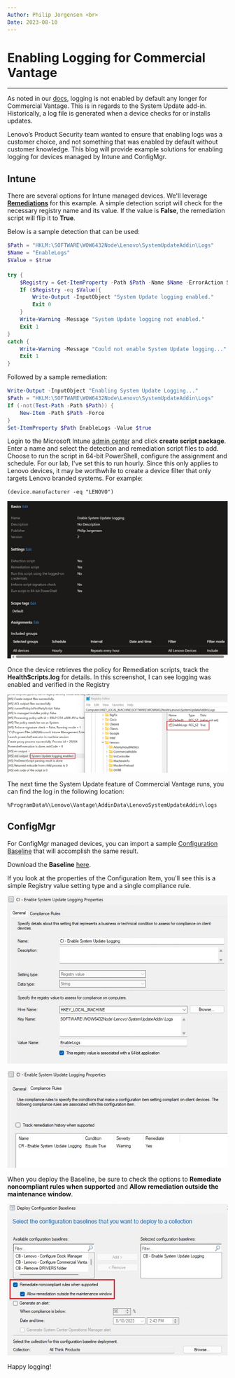 ```yaml
---
Author: Philip Jorgensen <br>
Date: 2023-08-10
---
```


# Enabling Logging for Commercial Vantage

---

As noted in our [docs](https://docs.lenovocdrt.com/#/cv/commercial_vantage), logging is not enabled by default any longer for Commercial Vantage. This is in regards to the System Update add-in. Historically, a log file is generated when a device checks for or installs updates.

Lenovo’s Product Security team wanted to ensure that enabling logs was a customer choice, and not something that was enabled by default without customer knowledge. This blog will provide example solutions for enabling logging for devices managed by Intune and ConfigMgr.

## Intune

There are several options for Intune managed devices. We'll leverage [**Remediations**](https://learn.microsoft.com/mem/intune/fundamentals/remediations) for this example. A simple detection script will check for the necessary registry name and its value. If the value is **False**, the remediation script will flip it to **True**.

Below is a sample detection that can be used:

```powershell
$Path = "HKLM:\SOFTWARE\WOW6432Node\Lenovo\SystemUpdateAddin\Logs"
$Name = "EnableLogs"
$Value = $true

try {
    $Registry = Get-ItemProperty -Path $Path -Name $Name -ErrorAction Stop | Select-Object -ExpandProperty $Name
    If ($Registry -eq $Value){
        Write-Output -InputObject "System Update logging enabled."
        Exit 0
    } 
    Write-Warning -Message "System Update logging not enabled."
    Exit 1
} 
catch {
    Write-Warning -Message "Could not enable System Update logging..."
    Exit 1
}
```

Followed by a sample remediation:

```powershell
Write-Output -InputObject "Enabling System Update Logging..."
$Path = "HKLM:\SOFTWARE\WOW6432Node\Lenovo\SystemUpdateAddin\Logs"
If (-not(Test-Path -Path $Path)) {
    New-Item -Path $Path -Force
}
Set-ItemProperty $Path EnableLogs -Value $true
```

Login to the Microsoft Intune [admin center](https://intune.microsoft.com/#view/Microsoft_Intune_DeviceSettings/DevicesMenu/~/remediations) and click **create script package**. Enter a name and select the detection and remediation script files to add. Choose to run the script in 64-bit PowerShell, configure the assignment and schedule. For our lab, I've set this to run hourly. Since this only applies to Lenovo devices, it may be worthwhile to create a device filter that only targets Lenovo branded systems. For example:

```dos
(device.manufacturer -eq "LENOVO")
```

![RemediationPackage](../img/2023/cv_su_logging/image1.jpg)

Once the device retrieves the policy for Remediation scripts, track the **HealthScripts.log** for details. In this screenshot, I can see logging was enabled and verified in the Registry

![Remediation](../img/2023/cv_su_logging/image2.jpg)

The next time the System Update feature of Commercial Vantage runs, you can find the log in the following location:

```dos
%ProgramData%\Lenovo\Vantage\AddinData\LenovoSystemUpdateAddin\logs
```

## ConfigMgr

For ConfigMgr managed devices, you can import a sample [Configuration Baseline](https://learn.microsoft.com/mem/configmgr/develop/compliance/about-configuration-baselines-and-configuration-items) that will accomplish the same result.

Download the **Baseline** [here](https://download.lenovo.com/cdrt/blog/CB_EnableSystemUpdateLogging.zip).

If you look at the properties of the Configuration Item, you'll see this is a simple Registry value setting type and a single compliance rule.

![CI](../img/2023/cv_su_logging/image3.jpg)

![CI](../img/2023/cv_su_logging/image4.jpg)

When you deploy the Baseline, be sure to check the options to **Remediate noncompliant rules when supported** and **Allow remediation outside the maintenance window**.

![CI](../img/2023/cv_su_logging/image5.jpg)

Happy logging!
